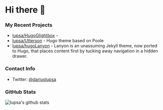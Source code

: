 # Hi there 👋

### My Recent Projects

- [lupsa/HugoGlightbox](https://github.com/lupsa/HugoGlightbox) - 
- [lupsa/Utterson](https://github.com/lupsa/Utterson) - Hugo theme based on Poole
- [lupsa/hugoLanyon](https://github.com/lupsa/hugoLanyon) - Lanyon is an unassuming Jekyll theme, now ported to Hugo, that places content first by tucking away navigation in a hidden drawer.

### Contact Info
* Twitter: [@dariuslupsa](https://twitter.com/dariuslupsa)

### GitHub Stats
![lupsa's github stats](https://github-readme-stats.vercel.app/api?username=lupsa&count_private=true&hide_title=true)
